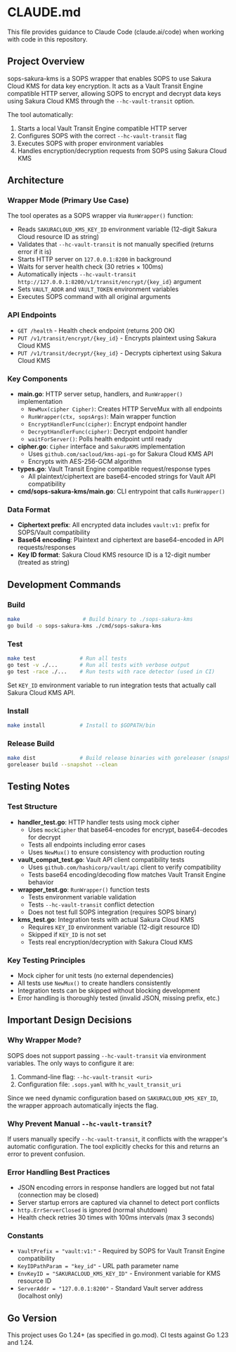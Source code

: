 # CLAUDE.md

This file provides guidance to Claude Code (claude.ai/code) when working with code in this repository.

## Project Overview

sops-sakura-kms is a SOPS wrapper that enables SOPS to use Sakura Cloud KMS for data key encryption. It acts as a Vault Transit Engine compatible HTTP server, allowing SOPS to encrypt and decrypt data keys using Sakura Cloud KMS through the `--hc-vault-transit` option.

The tool automatically:
1. Starts a local Vault Transit Engine compatible HTTP server
2. Configures SOPS with the correct `--hc-vault-transit` flag
3. Executes SOPS with proper environment variables
4. Handles encryption/decryption requests from SOPS using Sakura Cloud KMS

## Architecture

### Wrapper Mode (Primary Use Case)
The tool operates as a SOPS wrapper via `RunWrapper()` function:
- Reads `SAKURACLOUD_KMS_KEY_ID` environment variable (12-digit Sakura Cloud resource ID as string)
- Validates that `--hc-vault-transit` is not manually specified (returns error if it is)
- Starts HTTP server on `127.0.0.1:8200` in background
- Waits for server health check (30 retries × 100ms)
- Automatically injects `--hc-vault-transit http://127.0.0.1:8200/v1/transit/encrypt/{key_id}` argument
- Sets `VAULT_ADDR` and `VAULT_TOKEN` environment variables
- Executes SOPS command with all original arguments

### API Endpoints
- `GET /health` - Health check endpoint (returns 200 OK)
- `PUT /v1/transit/encrypt/{key_id}` - Encrypts plaintext using Sakura Cloud KMS
- `PUT /v1/transit/decrypt/{key_id}` - Decrypts ciphertext using Sakura Cloud KMS

### Key Components
- **main.go**: HTTP server setup, handlers, and `RunWrapper()` implementation
  - `NewMux(cipher Cipher)`: Creates HTTP ServeMux with all endpoints
  - `RunWrapper(ctx, sopsArgs)`: Main wrapper function
  - `EncryptHandlerFunc(cipher)`: Encrypt endpoint handler
  - `DecryptHandlerFunc(cipher)`: Decrypt endpoint handler
  - `waitForServer()`: Polls health endpoint until ready
- **cipher.go**: `Cipher` interface and `SakuraKMS` implementation
  - Uses `github.com/sacloud/kms-api-go` for Sakura Cloud KMS API
  - Encrypts with AES-256-GCM algorithm
- **types.go**: Vault Transit Engine compatible request/response types
  - All plaintext/ciphertext are base64-encoded strings for Vault API compatibility
- **cmd/sops-sakura-kms/main.go**: CLI entrypoint that calls `RunWrapper()`

### Data Format
- **Ciphertext prefix**: All encrypted data includes `vault:v1:` prefix for SOPS/Vault compatibility
- **Base64 encoding**: Plaintext and ciphertext are base64-encoded in API requests/responses
- **Key ID format**: Sakura Cloud KMS resource ID is a 12-digit number (treated as string)

## Development Commands

### Build
```bash
make                    # Build binary to ./sops-sakura-kms
go build -o sops-sakura-kms ./cmd/sops-sakura-kms
```

### Test
```bash
make test              # Run all tests
go test -v ./...       # Run all tests with verbose output
go test -race ./...    # Run tests with race detector (used in CI)
```

Set `KEY_ID` environment variable to run integration tests that actually call Sakura Cloud KMS API.

### Install
```bash
make install           # Install to $GOPATH/bin
```

### Release Build
```bash
make dist              # Build release binaries with goreleaser (snapshot mode)
goreleaser build --snapshot --clean
```

## Testing Notes

### Test Structure
- **handler_test.go**: HTTP handler tests using mock cipher
  - Uses `mockCipher` that base64-encodes for encrypt, base64-decodes for decrypt
  - Tests all endpoints including error cases
  - Uses `NewMux()` to ensure consistency with production routing
- **vault_compat_test.go**: Vault API client compatibility tests
  - Uses `github.com/hashicorp/vault/api` client to verify compatibility
  - Tests base64 encoding/decoding flow matches Vault Transit Engine behavior
- **wrapper_test.go**: `RunWrapper()` function tests
  - Tests environment variable validation
  - Tests `--hc-vault-transit` conflict detection
  - Does not test full SOPS integration (requires SOPS binary)
- **kms_test.go**: Integration tests with actual Sakura Cloud KMS
  - Requires `KEY_ID` environment variable (12-digit resource ID)
  - Skipped if `KEY_ID` is not set
  - Tests real encryption/decryption with Sakura Cloud KMS

### Key Testing Principles
- Mock cipher for unit tests (no external dependencies)
- All tests use `NewMux()` to create handlers consistently
- Integration tests can be skipped without blocking development
- Error handling is thoroughly tested (invalid JSON, missing prefix, etc.)

## Important Design Decisions

### Why Wrapper Mode?
SOPS does not support passing `--hc-vault-transit` via environment variables. The only ways to configure it are:
1. Command-line flag: `--hc-vault-transit <uri>`
2. Configuration file: `.sops.yaml` with `hc_vault_transit_uri`

Since we need dynamic configuration based on `SAKURACLOUD_KMS_KEY_ID`, the wrapper approach automatically injects the flag.

### Why Prevent Manual `--hc-vault-transit`?
If users manually specify `--hc-vault-transit`, it conflicts with the wrapper's automatic configuration. The tool explicitly checks for this and returns an error to prevent confusion.

### Error Handling Best Practices
- JSON encoding errors in response handlers are logged but not fatal (connection may be closed)
- Server startup errors are captured via channel to detect port conflicts
- `http.ErrServerClosed` is ignored (normal shutdown)
- Health check retries 30 times with 100ms intervals (max 3 seconds)

### Constants
- `VaultPrefix = "vault:v1:"` - Required by SOPS for Vault Transit Engine compatibility
- `KeyIDPathParam = "key_id"` - URL path parameter name
- `EnvKeyID = "SAKURACLOUD_KMS_KEY_ID"` - Environment variable for KMS resource ID
- `ServerAddr = "127.0.0.1:8200"` - Standard Vault server address (localhost only)

## Go Version

This project uses Go 1.24+ (as specified in go.mod). CI tests against Go 1.23 and 1.24.
